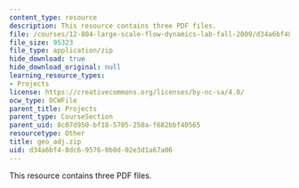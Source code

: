 ```yaml
---
content_type: resource
description: This resource contains three PDF files.
file: /courses/12-804-large-scale-flow-dynamics-lab-fall-2009/d34a6bf48dc695760b0d02e3d1a67a06_geo_adj.zip
file_size: 95323
file_type: application/zip
hide_download: true
hide_download_original: null
learning_resource_types:
- Projects
license: https://creativecommons.org/licenses/by-nc-sa/4.0/
ocw_type: OCWFile
parent_title: Projects
parent_type: CourseSection
parent_uid: 8c07d950-bf18-5705-250a-f682bbf40565
resourcetype: Other
title: geo_adj.zip
uid: d34a6bf4-8dc6-9576-0b0d-02e3d1a67a06
---
```

This resource contains three PDF files.